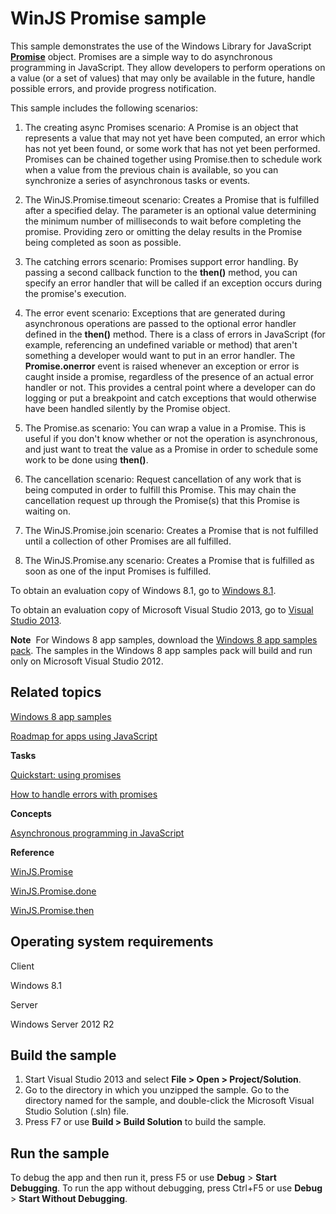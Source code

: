 WinJS Promise sample
====================

This sample demonstrates the use of the Windows Library for JavaScript [**Promise**](http://msdn.microsoft.com/library/windows/apps/br211867) object. Promises are a simple way to do asynchronous programming in JavaScript. They allow developers to perform operations on a value (or a set of values) that may only be available in the future, handle possible errors, and provide progress notification.

This sample includes the following scenarios:

1.  The creating async Promises scenario: A Promise is an object that represents a value that may not yet have been computed, an error which has not yet been found, or some work that has not yet been performed. Promises can be chained together using Promise.then to schedule work when a value from the previous chain is available, so you can synchronize a series of asynchronous tasks or events.

2.  The WinJS.Promise.timeout scenario: Creates a Promise that is fulfilled after a specified delay. The parameter is an optional value determining the minimum number of milliseconds to wait before completing the promise. Providing zero or omitting the delay results in the Promise being completed as soon as possible.

3.  The catching errors scenario: Promises support error handling. By passing a second callback function to the **then()** method, you can specify an error handler that will be called if an exception occurs during the promise's execution.

4.  The error event scenario: Exceptions that are generated during asynchronous operations are passed to the optional error handler defined in the **then()** method. There is a class of errors in JavaScript (for example, referencing an undefined variable or method) that aren't something a developer would want to put in an error handler. The **Promise.onerror** event is raised whenever an exception or error is caught inside a promise, regardless of the presence of an actual error handler or not. This provides a central point where a developer can do logging or put a breakpoint and catch exceptions that would otherwise have been handled silently by the Promise object.

5.  The Promise.as scenario: You can wrap a value in a Promise. This is useful if you don't know whether or not the operation is asynchronous, and just want to treat the value as a Promise in order to schedule some work to be done using **then()**.

6.  The cancellation scenario: Request cancellation of any work that is being computed in order to fulfill this Promise. This may chain the cancellation request up through the Promise(s) that this Promise is waiting on.

7.  The WinJS.Promise.join scenario: Creates a Promise that is not fulfilled until a collection of other Promises are all fulfilled.

8.  The WinJS.Promise.any scenario: Creates a Promise that is fulfilled as soon as one of the input Promises is fulfilled.

To obtain an evaluation copy of Windows 8.1, go to [Windows 8.1](http://go.microsoft.com/fwlink/p/?linkid=301696).

To obtain an evaluation copy of Microsoft Visual Studio 2013, go to [Visual Studio 2013](http://go.microsoft.com/fwlink/p/?linkid=301697).

**Note**  For Windows 8 app samples, download the [Windows 8 app samples pack](http://go.microsoft.com/fwlink/p/?LinkId=301698). The samples in the Windows 8 app samples pack will build and run only on Microsoft Visual Studio 2012.

Related topics
--------------

[Windows 8 app samples](http://go.microsoft.com/fwlink/p/?LinkID=227694)

[Roadmap for apps using JavaScript](http://msdn.microsoft.com/library/windows/apps/hh465037)

**Tasks**

[Quickstart: using promises](http://msdn.microsoft.com/library/windows/apps/hh700339)

[How to handle errors with promises](http://msdn.microsoft.com/library/windows/apps/hh700337)

**Concepts**

[Asynchronous programming in JavaScript](http://msdn.microsoft.com/library/windows/apps/hh700330)

**Reference**

[WinJS.Promise](http://msdn.microsoft.com/library/windows/apps/br211867)

[WinJS.Promise.done](http://msdn.microsoft.com/library/windows/apps/hh701079)

[WinJS.Promise.then](http://msdn.microsoft.com/library/windows/apps/br229728)

Operating system requirements
-----------------------------

Client

Windows 8.1

Server

Windows Server 2012 R2

Build the sample
----------------

1.  Start Visual Studio 2013 and select **File \> Open \> Project/Solution**.
2.  Go to the directory in which you unzipped the sample. Go to the directory named for the sample, and double-click the Microsoft Visual Studio Solution (.sln) file.
3.  Press F7 or use **Build \> Build Solution** to build the sample.

Run the sample
--------------

To debug the app and then run it, press F5 or use **Debug** \> **Start Debugging**. To run the app without debugging, press Ctrl+F5 or use **Debug** \> **Start Without Debugging**.

